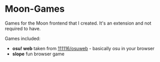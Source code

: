 # Moon-Games
Games for the Moon frontend that I created. It's an extension and not required to have.

Games included:
- **osu! web** taken from [111116/osuweb](https://github.com/111116/osuweb) - basically osu in your browser
- **slope** fun browser game
